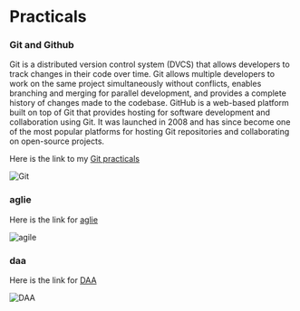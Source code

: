 # Practicals

### Git and Github
Git is a distributed version control system (DVCS) that allows developers to track changes in their code over time. Git allows multiple developers to work on the same project simultaneously without conflicts, enables branching and merging for parallel development, and provides a complete history of changes made to the codebase.
GitHub is a web-based platform built on top of Git that provides hosting for software development and collaboration using Git. It was launched in 2008 and has since become one of the most popular platforms for hosting Git repositories and collaborating on open-source projects.

Here is the link to my [Git practicals](https://github.com/Hitashikankran/gitlab)

![Git](https://miro.medium.com/v2/resize:fit:1400/1*mtsk3fQ_BRemFidhkel3dA.png)

### aglie

Here is the link for [aglie](https://github.com/Hitashikankran/aglie)

![agile](https://www.nvisia.com/hubfs/agile-methodology-chicago.png)

### daa

Here is the link for [DAA](https://github.com/Hitashikankran/sem4Practicals/tree/daa-practicals)

![DAA](https://static.javatpoint.com/tutorial/daa/images/daa-tutorial.png)

